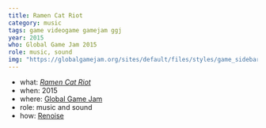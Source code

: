 ```yaml
---
title: Ramen Cat Riot
category: music
tags: game videogame gamejam ggj
year: 2015
who: Global Game Jam 2015
role: music, sound
img: "https://globalgamejam.org/sites/default/files/styles/game_sidebar__wide/public/game/featured_image/titlescreen_8.jpg"
---
```

* what: [_Ramen Cat Riot_](https://globalgamejam.org/2015/games/ramen-cat-riot)
* when: 2015
* where: [Global Game Jam](https://globalgamejam.org)
* role: music and sound
* how: [Renoise](https://renoise.com)
